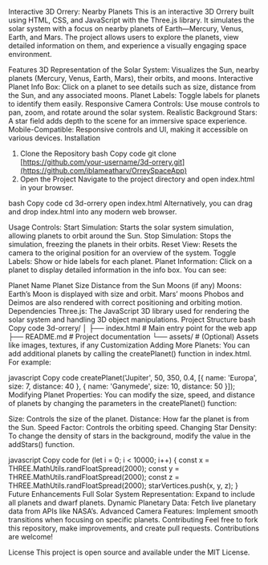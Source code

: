 Interactive 3D Orrery: Nearby Planets
This is an interactive 3D Orrery built using HTML, CSS, and JavaScript with the Three.js library. It simulates the solar system with a focus on nearby planets of Earth—Mercury, Venus, Earth, and Mars. The project allows users to explore the planets, view detailed information on them, and experience a visually engaging space environment.

Features
3D Representation of the Solar System: Visualizes the Sun, nearby planets (Mercury, Venus, Earth, Mars), their orbits, and moons.
Interactive Planet Info Box: Click on a planet to see details such as size, distance from the Sun, and any associated moons.
Planet Labels: Toggle labels for planets to identify them easily.
Responsive Camera Controls: Use mouse controls to pan, zoom, and rotate around the solar system.
Realistic Background Stars: A star field adds depth to the scene for an immersive space experience.
Mobile-Compatible: Responsive controls and UI, making it accessible on various devices.
Installation
1. Clone the Repository
bash
Copy code
git clone [https://github.com/your-username/3d-orrery.git](https://github.com/iblameatharv/OrreySpaceApp)
2. Open the Project
Navigate to the project directory and open index.html in your browser.

bash
Copy code
cd 3d-orrery
open index.html
Alternatively, you can drag and drop index.html into any modern web browser.

Usage
Controls:
Start Simulation: Starts the solar system simulation, allowing planets to orbit around the Sun.
Stop Simulation: Stops the simulation, freezing the planets in their orbits.
Reset View: Resets the camera to the original position for an overview of the system.
Toggle Labels: Show or hide labels for each planet.
Planet Information:
Click on a planet to display detailed information in the info box. You can see:

Planet Name
Planet Size
Distance from the Sun
Moons (if any)
Moons:
Earth’s Moon is displayed with size and orbit.
Mars’ moons Phobos and Deimos are also rendered with correct positioning and orbiting motion.
Dependencies
Three.js: The JavaScript 3D library used for rendering the solar system and handling 3D object manipulations.
Project Structure
bash
Copy code
3d-orrery/
│
├── index.html            # Main entry point for the web app
├── README.md             # Project documentation
└── assets/               # (Optional) Assets like images, textures, if any
Customization
Adding More Planets:
You can add additional planets by calling the createPlanet() function in index.html. For example:

javascript
Copy code
createPlanet('Jupiter', 50, 350, 0.4, [{ name: 'Europa', size: 7, distance: 40 }, { name: 'Ganymede', size: 10, distance: 50 }]);
Modifying Planet Properties:
You can modify the size, speed, and distance of planets by changing the parameters in the createPlanet() function:

Size: Controls the size of the planet.
Distance: How far the planet is from the Sun.
Speed Factor: Controls the orbiting speed.
Changing Star Density:
To change the density of stars in the background, modify the value in the addStars() function.

javascript
Copy code
for (let i = 0; i < 10000; i++) {
  const x = THREE.MathUtils.randFloatSpread(2000);
  const y = THREE.MathUtils.randFloatSpread(2000);
  const z = THREE.MathUtils.randFloatSpread(2000);
  starVertices.push(x, y, z);
}
Future Enhancements
Full Solar System Representation: Expand to include all planets and dwarf planets.
Dynamic Planetary Data: Fetch live planetary data from APIs like NASA’s.
Advanced Camera Features: Implement smooth transitions when focusing on specific planets.
Contributing
Feel free to fork this repository, make improvements, and create pull requests. Contributions are welcome!

License
This project is open source and available under the MIT License.

